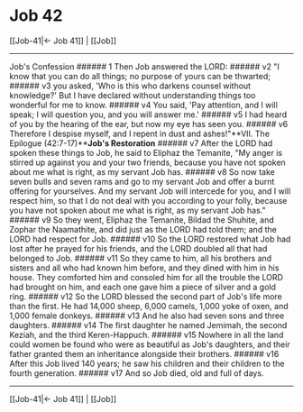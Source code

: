 # Job 42

[[Job-41|← Job 41]] | [[Job]]
***

Job's Confession ###### 1 Then Job answered the LORD: ###### v2 "I know that you can do all things; no purpose of yours can be thwarted; ###### v3 you asked, 'Who is this who darkens counsel without knowledge?' But I have declared without understanding things too wonderful for me to know. ###### v4 You said, 'Pay attention, and I will speak; I will question you, and you will answer me.' ###### v5 I had heard of you by the hearing of the ear, but now my eye has seen you. ###### v6 Therefore I despise myself, and I repent in dust and ashes!"**VII. The Epilogue (42:7-17)****Job's Restoration** ###### v7 After the LORD had spoken these things to Job, he said to Eliphaz the Temanite, "My anger is stirred up against you and your two friends, because you have not spoken about me what is right, as my servant Job has. ###### v8 So now take seven bulls and seven rams and go to my servant Job and offer a burnt offering for yourselves. And my servant Job will intercede for you, and I will respect him, so that I do not deal with you according to your folly, because you have not spoken about me what is right, as my servant Job has." ###### v9 So they went, Eliphaz the Temanite, Bildad the Shuhite, and Zophar the Naamathite, and did just as the LORD had told them; and the LORD had respect for Job. ###### v10 So the LORD restored what Job had lost after he prayed for his friends, and the LORD doubled all that had belonged to Job. ###### v11 So they came to him, all his brothers and sisters and all who had known him before, and they dined with him in his house. They comforted him and consoled him for all the trouble the LORD had brought on him, and each one gave him a piece of silver and a gold ring. ###### v12 So the LORD blessed the second part of Job's life more than the first. He had 14,000 sheep, 6,000 camels, 1,000 yoke of oxen, and 1,000 female donkeys. ###### v13 And he also had seven sons and three daughters. ###### v14 The first daughter he named Jemimah, the second Keziah, and the third Keren-Happuch. ###### v15 Nowhere in all the land could women be found who were as beautiful as Job's daughters, and their father granted them an inheritance alongside their brothers. ###### v16 After this Job lived 140 years; he saw his children and their children to the fourth generation. ###### v17 And so Job died, old and full of days.

***
[[Job-41|← Job 41]] | [[Job]]
